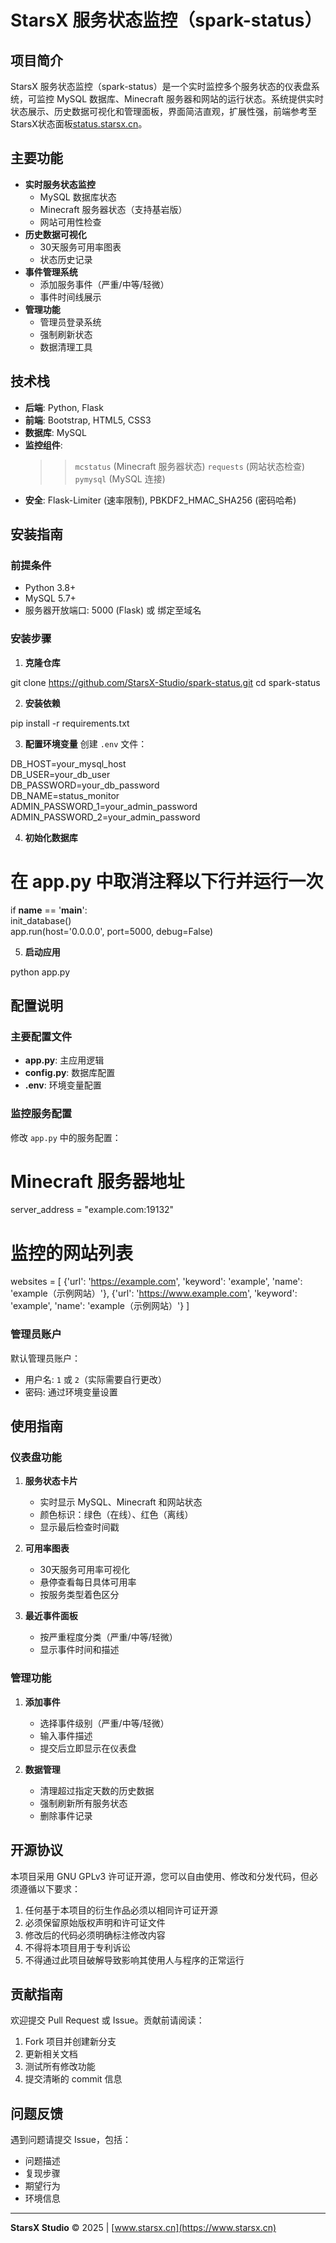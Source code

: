 # StarsX 服务状态监控（spark-status）

## 项目简介

StarsX 服务状态监控（spark-status）是一个实时监控多个服务状态的仪表盘系统，可监控 MySQL 数据库、Minecraft 服务器和网站的运行状态。系统提供实时状态展示、历史数据可视化和管理面板，界面简洁直观，扩展性强，前端参考至StarsX状态面板[status.starsx.cn](https://status.starsx.cn)。

## 主要功能

- **实时服务状态监控**
  - MySQL 数据库状态
  - Minecraft 服务器状态（支持基岩版）
  - 网站可用性检查
- **历史数据可视化**
  - 30天服务可用率图表
  - 状态历史记录
- **事件管理系统**
  - 添加服务事件（严重/中等/轻微）
  - 事件时间线展示
- **管理功能**
  - 管理员登录系统
  - 强制刷新状态
  - 数据清理工具

## 技术栈

- **后端**: Python, Flask
- **前端**: Bootstrap, HTML5, CSS3
- **数据库**: MySQL
- **监控组件**:
  >> `mcstatus` (Minecraft 服务器状态)
  >> `requests` (网站状态检查)
  >> `pymysql` (MySQL 连接)
- **安全**: Flask-Limiter (速率限制), PBKDF2_HMAC_SHA256 (密码哈希)

## 安装指南

### 前提条件

- Python 3.8+
- MySQL 5.7+
- 服务器开放端口: 5000 (Flask) 或 绑定至域名

### 安装步骤

1. **克隆仓库**
>>
git clone https://github.com/StarsX-Studio/spark-status.git
cd spark-status
>>

2. **安装依赖**
>>
pip install -r requirements.txt
>>

3. **配置环境变量**
创建 `.env` 文件：
>>
DB_HOST=your_mysql_host<br/>
DB_USER=your_db_user<br/>
DB_PASSWORD=your_db_password<br/>
DB_NAME=status_monitor<br/>
ADMIN_PASSWORD_1=your_admin_password<br/>
ADMIN_PASSWORD_2=your_admin_password
>>

4. **初始化数据库**
>>
# 在 app.py 中取消注释以下行并运行一次
if __name__ == '__main__': <br/>
    init_database()<br/>
    app.run(host='0.0.0.0', port=5000, debug=False)
>>

5. **启动应用**
>>
python app.py
>>

## 配置说明

### 主要配置文件

- **app.py**: 主应用逻辑
- **config.py**: 数据库配置
- **.env**: 环境变量配置

### 监控服务配置

修改 `app.py` 中的服务配置：
>>
# Minecraft 服务器地址
server_address = "example.com:19132"

# 监控的网站列表
websites = [
    {'url': 'https://example.com', 'keyword': 'example', 'name': 'example（示例网站）'},
    {'url': 'https://www.example.com', 'keyword': 'example', 'name': 'example（示例网站）'}
]
>>

### 管理员账户

默认管理员账户：
- 用户名: `1` 或 `2`（实际需要自行更改）
- 密码: 通过环境变量设置

## 使用指南

### 仪表盘功能

1. **服务状态卡片**
   - 实时显示 MySQL、Minecraft 和网站状态
   - 颜色标识：绿色（在线）、红色（离线）
   - 显示最后检查时间戳

2. **可用率图表**
   - 30天服务可用率可视化
   - 悬停查看每日具体可用率
   - 按服务类型着色区分

3. **最近事件面板**
   - 按严重程度分类（严重/中等/轻微）
   - 显示事件时间和描述

### 管理功能

1. **添加事件**
   - 选择事件级别（严重/中等/轻微）
   - 输入事件描述
   - 提交后立即显示在仪表盘

2. **数据管理**
   - 清理超过指定天数的历史数据
   - 强制刷新所有服务状态
   - 删除事件记录

## 开源协议

本项目采用 GNU GPLv3 许可证开源，您可以自由使用、修改和分发代码，但必须遵循以下要求：
1. 任何基于本项目的衍生作品必须以相同许可证开源
2. 必须保留原始版权声明和许可证文件
3. 修改后的代码必须明确标注修改内容
4. 不得将本项目用于专利诉讼
5. 不得通过此项目破解导致影响其使用人与程序的正常运行
## 贡献指南

欢迎提交 Pull Request 或 Issue。贡献前请阅读：
1. Fork 项目并创建新分支
2. 更新相关文档
3. 测试所有修改功能
4. 提交清晰的 commit 信息

## 问题反馈

遇到问题请提交 Issue，包括：
- 问题描述
- 复现步骤
- 期望行为
- 环境信息

---

**StarsX Studio** © 2025 | [www.starsx.cn](https://www.starsx.cn)
